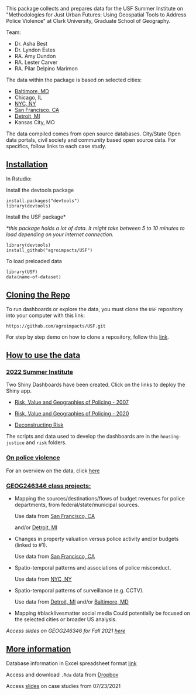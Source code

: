 This package collects and prepares data for the USF Summer Institute on 
"Methodologies for Just Urban Futures: Using Geospatial Tools to 
Address Police Violence" at Clark University, Graduate School of Geography.

Team:

- Dr. Asha Best
- Dr. Lyndon Estes
- RA. Amy Dundon
- RA. Lester Carver
- RA. Pilar Delpino Marimon

The data within the package is based 
on selected cities:


- [Baltimore, MD](https://github.com/agroimpacts/USF/blob/main/docs/MORE.md)
- Chicago, IL
- [NYC, NY](https://github.com/agroimpacts/USF/blob/main/docs/NYC.md)
- [San Francisco, CA](https://github.com/agroimpacts/USF/blob/main/docs/SFO.md)
- [Detroit, MI](https://github.com/agroimpacts/USF/blob/main/docs/DT.md)
- Kansas City, MO

The data compiled comes from open source databases. City/State Open data portals, civil society and community based open source data. For specifics, follow links to each case study.

## <ins> Installation </ins>

In Rstudio:

Install the devtools package

```
install.packages("devtools")
library(devtools)
```

Install the USF package*

_*this package holds a lot of data. It might take between 5 to 10 minutes to load depending on your internet connection._

```
library(devtools)
install_github("agroimpacts/USF")
```
To load preloaded data
```
library(USF)
data(name-of-dataset)
```


## <ins> Cloning the Repo </ins>

To run dashboards or explore the data, you must clone the `USF` repository into your computer with this link:

`https://github.com/agroimpacts/USF.git`

For step by step demo on how to clone a repository, follow this [link](https://nceas.github.io/oss-lessons/version-control/4-getting-started-with-git-in-RStudio.html).



## <ins> How to use the data </ins>

### <ins> 2022 Summer Institute </ins>

Two Shiny Dashboards have been created. Click on the links to deploy the Shiny app.


- [Risk, Value and Geographies of Policing - 2007](https://p462x7-pilar-delpino0marimon.shinyapps.io/housing-justice/)

- [Risk, Value and Geographies of Policing - 2020](https://p462x7-pilar-delpino0marimon.shinyapps.io/housing-justice-2020/)

- [Deconstructing Risk](https://p462x7-pilar-delpino0marimon.shinyapps.io/risk/#)


The scripts and data used to develop the dashboards are in the `housing-justice` and `risk` folders.




### <ins>  On police violence </ins>

For an overview on the data, click [here](https://github.com/agroimpacts/USF/blob/main/docs/Overview.md)


### <ins> GEOG246346 class projects: </ins>


- Mapping the sources/destinations/flows of budget revenues for police departments, from federal/state/municipal sources.

  Use data from [San Francisco, CA](https://github.com/agroimpacts/USF/blob/main/docs/SFO.md)
  
  and/or [Detroit, MI](https://github.com/agroimpacts/USF/blob/main/docs/DT.md)
  
  
- Changes in property valuation versus police activity and/or budgets (linked to #1).

  Use data from [San Francisco, CA](https://github.com/agroimpacts/USF/blob/main/docs/SFO.md)
  
  
- Spatio-temporal patterns and associations of police misconduct.

  Use data from [NYC, NY](https://github.com/agroimpacts/USF/blob/main/docs/NYC.md)
  
  
- Spatio-temporal patterns of surveillance (e.g. CCTV).

  Use data from [Detroit, MI](https://github.com/agroimpacts/USF/blob/main/docs/DT.md) and/or 
  [Baltimore, MD](https://github.com/agroimpacts/USF/blob/main/docs/MORE.md)


- Mapping #blacklivesmatter social media
  Could potentially be focused on the selected cities or broader US analysis.
  
  
_Access slides on GEOG246346 for Fall 2021 [here](https://github.com/agroimpacts/USF/blob/main/external/USF%20class%20projects.pdf)_


## <ins> More information </ins>

Database information in Excel spreadsheet format [link](https://github.com/agroimpacts/USF/blob/main/docs/Datasets_info.xls)

Access and download `.Rda` data from [Dropbox](https://www.dropbox.com/sh/birb6qtoc3duexc/AACzt3VVIgXrIxw6LWKDV-FLa?dl=0)

Access [slides](https://www.dropbox.com/s/a8vpnjvutps6vx1/Test_casestudies_7.23.21.pptx?dl=0) on case studies from 07/23/2021


